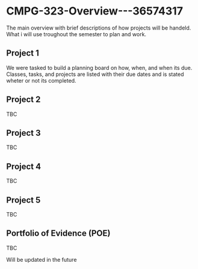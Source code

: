 # CMPG-323-Overview---36574317
The main overview with brief descriptions of how projects will be handeld.
What i will use troughout the semester to plan and work.

## Project 1
We were tasked to build a planning board on how, when, and when its due.
Classes, tasks, and projects are listed with their due dates and is stated wheter or not its completed.


## Project 2
TBC

## Project 3
TBC

## Project 4
TBC

## Project 5
TBC

## Portfolio of Evidence (POE)
TBC

<p>Will be updated in the future
